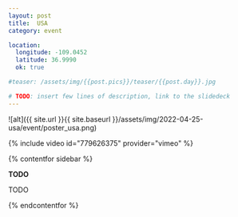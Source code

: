 ```yaml
---
layout: post
title:  USA
category: event

location:
  longitude: -109.0452
  latitude: 36.9990
  ok: true

#teaser: /assets/img/{{post.pics}}/teaser/{{post.day}}.jpg

# TODO: insert few lines of description, link to the slidedeck
---
```


![alt]({{ site.url }}{{ site.baseurl }}/assets/img/2022-04-25-usa/event/poster_usa.png)

{% include video id="779626375" provider="vimeo" %}

{% contentfor sidebar %}

**TODO**  
  
TODO

{% endcontentfor %}